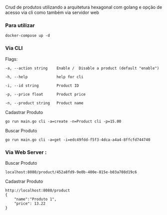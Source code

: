 Crud de produtos utilizando a arquitetura hexagonal com golang e opção de acesso via cli como também via servidor web

### Para utilizar

    docker-compose up -d

### Via CLI 

Flags:

``-a, --action string    Enable /  Disable a product (default "enable")``

``-h, --help             help for cli``

``-i, --id string        Product ID``

``-p, --price float      Product price``

``-n, --product string   Product name``
    
Cadastrar Produto

    go run main.go cli -a=create -n=Product cli -p=15.00

Buscar Produto

    go run main.go cli -a=get -i=edc49fdd-f5f3-4dca-a4a4-8ffcfd744740

### Via Web Server :

Buscar Produto

    localhost:8080/product/452a8fd9-9e0b-400e-815e-b03a708d19c6

Cadastrar Produto

    http://localhost:8080/product
    {
        "name":"Produto 1",
        "price": 13.22
    }
